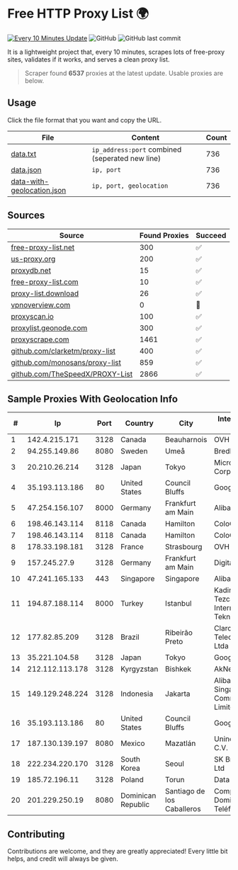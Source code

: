 
# Free HTTP Proxy List 🌍

[![Every 10 Minutes Update](https://github.com/mertguvencli/http-proxy-list/actions/workflows/main.yml/badge.svg?branch=main)](https://github.com/mertguvencli/http-proxy-list/actions/workflows/main.yml)
![GitHub](https://img.shields.io/github/license/mertguvencli/http-proxy-list)
![GitHub last commit](https://img.shields.io/github/last-commit/mertguvencli/http-proxy-list)

It is a lightweight project that, every 10 minutes, scrapes lots of free-proxy sites, validates if it works, and serves a clean proxy list.


> Scraper found **6537** proxies at the latest update. Usable proxies are below.

## Usage

Click the file format that you want and copy the URL.


|File|Content|Count|
|----|-------|-----|
|[data.txt](https://raw.githubusercontent.com/mertguvencli/http-proxy-list/main/proxy-list/data.txt)|`ip_address:port` combined (seperated new line)|736|
|[data.json](https://raw.githubusercontent.com/mertguvencli/http-proxy-list/main/proxy-list/data.json)|`ip, port`|736|
|[data-with-geolocation.json](https://raw.githubusercontent.com/mertguvencli/http-proxy-list/main/proxy-list/data-with-geolocation.json)|`ip, port, geolocation`|736|

## Sources

|Source|Found Proxies|Succeed|
|------|-------------|-------|
|[free-proxy-list.net](https://free-proxy-list.net)|300|✅|
|[us-proxy.org](https://www.us-proxy.org)|200|✅|
|[proxydb.net](http://proxydb.net)|15|✅|
|[free-proxy-list.com](https://free-proxy-list.com/?page=&port=&type%5B%5D=http&type%5B%5D=https&up_time=0&search=Search)|10|✅|
|[proxy-list.download](https://www.proxy-list.download/HTTP)|26|✅|
|[vpnoverview.com](https://vpnoverview.com/privacy/anonymous-browsing/free-proxy-servers)|0|🚫|
|[proxyscan.io](https://www.proxyscan.io)|100|✅|
|[proxylist.geonode.com](https://proxylist.geonode.com/api/proxy-list?limit=300&page=1&sort_by=lastChecked&sort_type=desc&protocols=http,https)|300|✅|
|[proxyscrape.com](https://api.proxyscrape.com/v2/?request=displayproxies&protocol=http&timeout=10000&country=all&ssl=all&anonymity=all)|1461|✅|
|[github.com/clarketm/proxy-list](https://raw.githubusercontent.com/clarketm/proxy-list/master/proxy-list-raw.txt)|400|✅|
|[github.com/monosans/proxy-list](https://raw.githubusercontent.com/monosans/proxy-list/main/proxies/http.txt)|859|✅|
|[github.com/TheSpeedX/PROXY-List](https://raw.githubusercontent.com/TheSpeedX/PROXY-List/master/http.txt)|2866|✅|


## Sample Proxies With Geolocation Info

|#|Ip|Port|Country|City|Internet Service Provider|
|-|--|----|-------|----|-------------------------|
|1|142.4.215.171|3128|Canada|Beauharnois|OVH SAS|
|2|94.255.149.86|8080|Sweden|Umeå|Bredband2 AB|
|3|20.210.26.214|3128|Japan|Tokyo|Microsoft Corporation|
|4|35.193.113.186|80|United States|Council Bluffs|Google LLC|
|5|47.254.156.107|8000|Germany|Frankfurt am Main|Alibaba.com LLC|
|6|198.46.143.114|8118|Canada|Hamilton|ColoCrossing|
|7|198.46.143.114|8118|Canada|Hamilton|ColoCrossing|
|8|178.33.198.181|3128|France|Strasbourg|OVH SAS|
|9|157.245.27.9|3128|Germany|Frankfurt am Main|DigitalOcean, LLC|
|10|47.241.165.133|443|Singapore|Singapore|Alibaba.com LLC|
|11|194.87.188.114|8000|Turkey|Istanbul|Kadir Huseyin Tezcan Nosspeed Internet Teknolojileri|
|12|177.82.85.209|3128|Brazil|Ribeirão Preto|Claro NXT Telecomunicacoes Ltda|
|13|35.221.104.58|3128|Japan|Tokyo|Google LLC|
|14|212.112.113.178|3128|Kyrgyzstan|Bishkek|AkNet|
|15|149.129.248.224|3128|Indonesia|Jakarta|Alibaba.com Singapore E-Commerce Private Limited|
|16|35.193.113.186|80|United States|Council Bluffs|Google LLC|
|17|187.130.139.197|8080|Mexico|Mazatlán|Uninet S.A. de C.V.|
|18|222.234.220.170|3128|South Korea|Seoul|SK Broadband Co Ltd|
|19|185.72.196.11|3128|Poland|Torun|Data Space|
|20|201.229.250.19|8080|Dominican Republic|Santiago de los Caballeros|Compañía Dominicana de Teléfonos S. A.|



## Contributing

Contributions are welcome, and they are greatly appreciated! Every
little bit helps, and credit will always be given.

